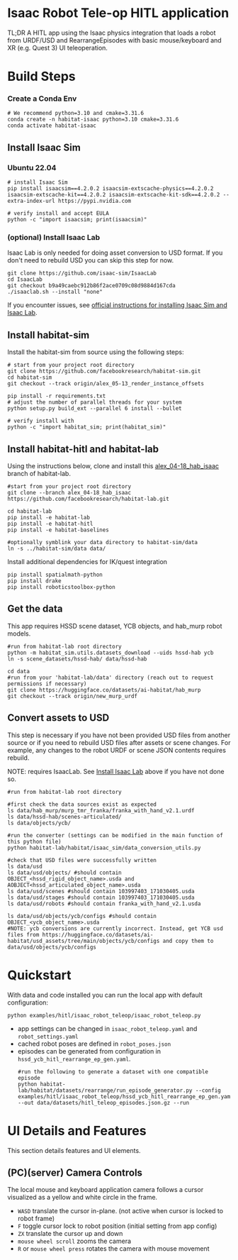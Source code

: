 # Isaac Robot Tele-op HITL application

TL;DR A HITL app using the Isaac physics integration that loads a robot from URDF/USD and RearrangeEpisodes with basic mouse/keyboard and XR (e.g. Quest 3) UI teleoperation.

# Build Steps

### Create a Conda Env
```
# We recommend python=3.10 and cmake=3.31.6
conda create -n habitat-isaac python=3.10 cmake=3.31.6
conda activate habitat-isaac
```

## Install Isaac Sim

### Ubuntu 22.04
```
# install Isaac Sim
pip install isaacsim==4.2.0.2 isaacsim-extscache-physics==4.2.0.2 isaacsim-extscache-kit==4.2.0.2 isaacsim-extscache-kit-sdk==4.2.0.2 --extra-index-url https://pypi.nvidia.com

# verify install and accept EULA
python -c "import isaacsim; print(isaacsim)"

```

### (optional) Install Isaac Lab
Isaac Lab is only needed for doing asset conversion to USD format. If you don't need to rebuild USD you can skip this step for now.

```
git clone https://github.com/isaac-sim/IsaacLab
cd IsaacLab
git checkout b9a49caebc912b86f2ace0709c08d9884d167cda
./isaaclab.sh --install "none"
```

If you encounter issues, see [official instructions for installing Isaac Sim and Isaac Lab](https://isaac-sim.github.io/IsaacLab/main/source/setup/installation/pip_installation.html#installing-isaac-lab).

## Install habitat-sim

Install the habitat-sim from source using the following steps:

```
# start from your project root directory
git clone https://github.com/facebookresearch/habitat-sim.git
cd habitat-sim
git checkout --track origin/alex_05-13_render_instance_offsets

pip install -r requirements.txt
# adjust the number of parallel threads for your system
python setup.py build_ext --parallel 6 install --bullet

# verify install with
python -c "import habitat_sim; print(habitat_sim)"
```


## Install habitat-hitl and habitat-lab

Using the instructions below, clone and install this [alex_04-18_hab_isaac](https://github.com/facebookresearch/habitat-lab/tree/alex_04-18_hab_isaac) branch of habitat-lab.

```
#start from your project root directory
git clone --branch alex_04-18_hab_isaac https://github.com/facebookresearch/habitat-lab.git

cd habitat-lab
pip install -e habitat-lab
pip install -e habitat-hitl
pip install -e habitat-baselines

#optionally symblink your data directory to habitat-sim/data
ln -s ../habitat-sim/data data/
```

Install additional dependencies for IK/quest integration
```
pip install spatialmath-python
pip install drake
pip install roboticstoolbox-python
```

## Get the data
This app requires HSSD scene dataset, YCB objects, and hab_murp robot models.

```
#run from habitat-lab root directory
python -m habitat_sim.utils.datasets_download --uids hssd-hab ycb
ln -s scene_datasets/hssd-hab/ data/hssd-hab

cd data
#run from your 'habitat-lab/data' directory (reach out to request permissions if necessary)
git clone https://huggingface.co/datasets/ai-habitat/hab_murp
git checkout --track origin/new_murp_urdf
```

## Convert assets to USD

This step is necessary if you have not been provided USD files from another source or if you need to rebuild USD files after assets or scene changes. For example, any changes to the robot URDF or scene JSON contents requires rebuild.

NOTE: requires IsaacLab. See [Install Isaac Lab](#install-isaac-lab) above if you have not done so.

```
#run from habitat-lab root directory

#first check the data sources exist as expected
ls data/hab_murp/murp_tmr_franka/franka_with_hand_v2.1.urdf
ls data/hssd-hab/scenes-articulated/
ls data/objects/ycb/

#run the converter (settings can be modified in the main function of this python file)
python habitat-lab/habitat/isaac_sim/data_conversion_utils.py

#check that USD files were successfully written
ls data/usd
ls data/usd/objects/ #should contain OBJECT_<hssd_rigid_object_name>.usda and AOBJECT<hssd_articulated_object_name>.usda
ls data/usd/scenes #should contain 103997403_171030405.usda
ls data/usd/stages #should contain 103997403_171030405.usda
ls data/usd/robots #should contain franka_with_hand_v2.1.usda

ls data/usd/objects/ycb/configs #should contain OBJECT_<ycb_object_name>.usda
#NOTE: ycb conversions are currently incorrect. Instead, get YCB usd files from https://huggingface.co/datasets/ai-habitat/usd_assets/tree/main/objects/ycb/configs and copy them to data/usd/objects/ycb/configs
```

# Quickstart

With data and code installed you can run the local app with default configuration:
```
python examples/hitl/isaac_robot_teleop/isaac_robot_teleop.py
```

- app settings can be changed in `isaac_robot_teleop.yaml` and `robot_settings.yaml`
- cached robot poses are defined in `robot_poses.json`
- episodes can be generated from configuration in `hssd_ycb_hitl_rearrange_ep_gen.yaml`.
  ```
  #run the following to generate a dataset with one compatible episode
  python habitat-lab/habitat/datasets/rearrange/run_episode_generator.py --config examples/hitl/isaac_robot_teleop/hssd_ycb_hitl_rearrange_ep_gen.yaml --out data/datasets/hitl_teleop_episodes.json.gz --run
  ```


# UI Details and Features
This section details features and UI elements.

## (PC)(server) Camera Controls
The local mouse and keyboard application camera follows a cursor visualized as a yellow and white circle in the frame.
- `WASD` translate the cursor in-plane. (not active when cursor is locked to robot frame)
- `F` toggle cursor lock to robot position (initial setting from app config)
- `ZX` translate the cursor up and down
- `mouse wheel scroll` zooms the camera
- `R` or `mouse wheel press` rotates the camera with mouse movement
